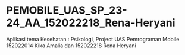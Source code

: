 # PEMOBILE_UAS_SP_23-24_AA_152022218_Rena-Heryani
Aplikasi tema Kesehatan : Psikologi, Project UAS Pemrograman Mobile 152022014 Kika Amalia dan 152022218 Rena Heryani
